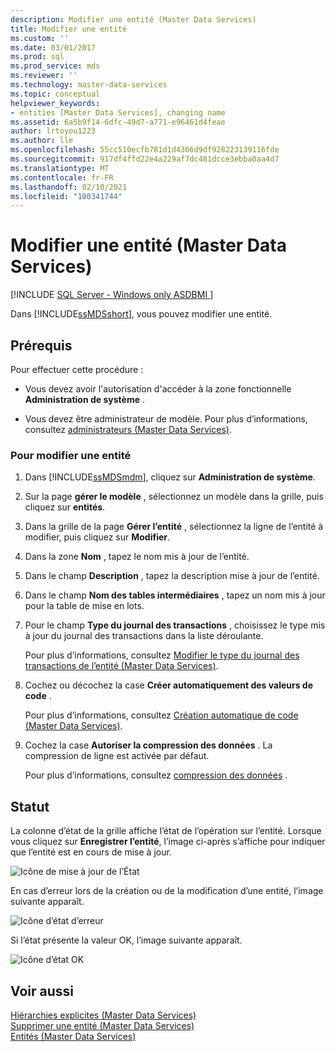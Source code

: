 ```yaml
---
description: Modifier une entité (Master Data Services)
title: Modifier une entité
ms.custom: ''
ms.date: 03/01/2017
ms.prod: sql
ms.prod_service: mds
ms.reviewer: ''
ms.technology: master-data-services
ms.topic: conceptual
helpviewer_keywords:
- entities [Master Data Services], changing name
ms.assetid: 6a5b9f14-6dfc-49d7-a771-e96461d4feae
author: lrtoyou1223
ms.author: lle
ms.openlocfilehash: 55cc510ecfb781d1d4366d9df928223139116fde
ms.sourcegitcommit: 917df4ffd22e4a229af7dc481dcce3ebba0aa4d7
ms.translationtype: MT
ms.contentlocale: fr-FR
ms.lasthandoff: 02/10/2021
ms.locfileid: "100341744"
---
```

# <a name="edit-an-entity-master-data-services"></a>Modifier une entité (Master Data Services)

[!INCLUDE [SQL Server - Windows only ASDBMI  ](../includes/applies-to-version/sql-windows-only-asdbmi.md)]

  Dans [!INCLUDE[ssMDSshort](../includes/ssmdsshort-md.md)], vous pouvez modifier une entité.  
  
## <a name="prerequisites"></a>Prérequis  
 Pour effectuer cette procédure :  
  
-   Vous devez avoir l'autorisation d'accéder à la zone fonctionnelle **Administration de système** .  
  
-   Vous devez être administrateur de modèle. Pour plus d’informations, consultez [administrateurs &#40;Master Data Services&#41;](../master-data-services/administrators-master-data-services.md).  
  
### <a name="to-edit-an-entity"></a>Pour modifier une entité  
  
1.  Dans [!INCLUDE[ssMDSmdm](../includes/ssmdsmdm-md.md)], cliquez sur **Administration de système**.  
  
2.  Sur la page **gérer le modèle** , sélectionnez un modèle dans la grille, puis cliquez sur **entités**.  
  
3.  Dans la grille de la page **Gérer l’entité** , sélectionnez la ligne de l’entité à modifier, puis cliquez sur **Modifier**.  
  
4.  Dans la zone **Nom** , tapez le nom mis à jour de l’entité.  
  
5.  Dans le champ **Description** , tapez la description mise à jour de l’entité.  
  
6.  Dans le champ **Nom des tables intermédiaires** , tapez un nom mis à jour pour la table de mise en lots.  
  
7.  Pour le champ **Type du journal des transactions** , choisissez le type mis à jour du journal des transactions dans la liste déroulante.  
  
     Pour plus d’informations, consultez [Modifier le type du journal des transactions de l’entité &#40;Master Data Services&#41;](../master-data-services/change-the-entity-transaction-log-type-master-data-services.md).  
  
8.  Cochez ou décochez la case **Créer automatiquement des valeurs de code** .  
  
     Pour plus d’informations, consultez [Création automatique de code &#40;Master Data Services&#41;](../master-data-services/automatic-code-creation-master-data-services.md).  
  
9. Cochez la case **Autoriser la compression des données** . La compression de ligne est activée par défaut.  
  
     Pour plus d’informations, consultez [compression des données](../relational-databases/data-compression/data-compression.md) .  
  
## <a name="status"></a>Statut  
 La colonne d’état de la grille affiche l’état de l’opération sur l’entité. Lorsque vous cliquez sur **Enregistrer l’entité**, l’image ci-après s’affiche pour indiquer que l’entité est en cours de mise à jour.  
  
 ![Icône de mise à jour de l’État](../master-data-services/media/mds-statusicon-updating.png "Icône de mise à jour de l’État")  
  
 En cas d’erreur lors de la création ou de la modification d’une entité, l’image suivante apparaît.  
  
 ![Icône d’état d’erreur](../master-data-services/media/mds-statusicon-error.png "Icône d’état d’erreur")  
  
 Si l’état présente la valeur OK, l’image suivante apparaît.  
  
 ![Icône d’état OK](../master-data-services/media/mds-statusicon-ok.png "Icône d’état OK")  
  
## <a name="see-also"></a>Voir aussi  
 [Hiérarchies explicites &#40;Master Data Services&#41;](../master-data-services/explicit-hierarchies-master-data-services.md)   
 [Supprimer une entité &#40;Master Data Services&#41;](../master-data-services/delete-an-entity-master-data-services.md)   
 [Entités &#40;Master Data Services&#41;](../master-data-services/entities-master-data-services.md)  
  
  
